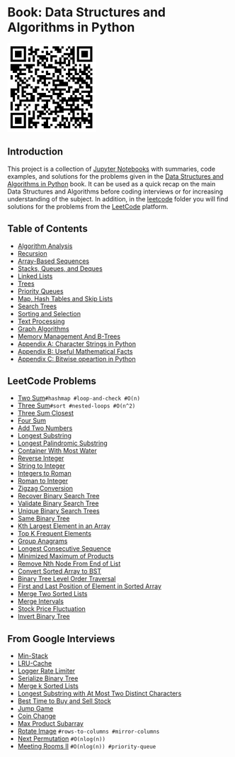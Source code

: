 # Book: Data Structures and Algorithms in Python
![](./images/data-structures-and-algorithms-py.png)

## Introduction
This project is a collection of [Jupyter Notebooks](https://jupyter.org/) with summaries, code examples, and solutions for the problems given in the [Data Structures and Algorithms in Python](https://www.amazon.com/Structures-Algorithms-Python-Michael-Goodrich/dp/1118290275/ref=sr_1_9?keywords=data+structures+and+algorithms&qid=1639038655&sr=8-9) book. It can be used as a quick recap on the main Data Structures and Algorithms before coding interviews or for increasing understanding of the subject.
In addition, in the [leetcode](https://github.com/dimastatz/courses-and-books/tree/master/python-data-structures/leetcode) folder you will find solutions for the problems from the [LeetCode](https://leetcode.com/) platform.    

## Table of Contents  
- [Algorithm Analysis](https://github.com/dimastatz/courses-and-books/blob/master/python-data-structures/book/algorithm-analysis.md)
- [Recursion](https://github.com/dimastatz/courses-and-books/blob/master/python-data-structures/book/recursion.md)
- [Array-Based Sequences](https://github.com/dimastatz/courses-and-books/blob/master/python-data-structures/book/array-based-sequences.md)
- [Stacks, Queues, and Deques](https://github.com/dimastatz/courses-and-books/blob/master/python-data-structures/book/stack-queues-deques.md)
- [Linked Lists](https://github.com/dimastatz/courses-and-books/blob/master/python-data-structures/book/linked-lists.md)
- [Trees](https://github.com/dimastatz/courses-and-books/blob/master/python-data-structures/book/trees.md)
- [Priority Queues](https://github.com/dimastatz/courses-and-books/blob/master/python-data-structures/book/priority-queues.md)
- [Map, Hash Tables and Skip Lists](https://github.com/dimastatz/courses-and-books/blob/master/python-data-structures/book/maps-hashtables-skiplists.md)
- [Search Trees](https://github.com/dimastatz/courses-and-books/blob/master/python-data-structures/book/search-trees.md)
- [Sorting and Selection](https://github.com/dimastatz/courses-and-books/blob/master/python-data-structures/book/sorting-and-selection.md)
- [Text Processing](https://github.com/dimastatz/courses-and-books/blob/master/python-data-structures/book/text-processing.md)
- [Graph Algorithms]()
- [Memory Management And B-Trees]()
- [Appendix A: Character Strings in Python]()
- [Appendix B: Useful Mathematical Facts]()
- [Appendix C: Bitwise opeartion in Python](https://github.com/dimastatz/courses-and-books/blob/master/python-data-structures/book/bitwise-operations.md)  

## LeetCode Problems
- [Two Sum](https://github.com/dimastatz/courses-and-books/blob/master/python-data-structures/leetcode/two-sum.ipynb)```#hashmap #loop-and-check #O(n)```
- [Three Sum](https://github.com/dimastatz/courses-and-books/blob/master/python-data-structures/leetcode/3-sum.ipynb)```#sort #nested-loops #O(n^2)```
- [Three Sum Closest](https://github.com/dimastatz/courses-and-books/blob/master/python-data-structures/leetcode/3-sum-closest.ipynb)
- [Four Sum](https://github.com/dimastatz/courses-and-books/blob/master/python-data-structures/leetcode/4-sum.ipynb)
- [Add Two Numbers](https://github.com/dimastatz/courses-and-books/blob/master/python-data-structures/leetcode/add-two-numbers.ipynb)
- [Longest Substring](https://github.com/dimastatz/courses-and-books/blob/master/python-data-structures/leetcode/longest-substring.ipynb)
- [Longest Palindromic Substring](https://github.com/dimastatz/courses-and-books/blob/master/python-data-structures/leetcode/longest-palindrome.ipynb)
- [Container With Most Water](https://github.com/dimastatz/courses-and-books/blob/master/python-data-structures/leetcode/container-with-water.ipynb)
- [Reverse Integer](https://github.com/dimastatz/courses-and-books/blob/master/python-data-structures/leetcode/reverse-integer.ipynb)
- [String to Integer](https://github.com/dimastatz/courses-and-books/blob/master/python-data-structures/leetcode/string-to-int.ipynb)
- [Integers to Roman](https://github.com/dimastatz/courses-and-books/blob/master/python-data-structures/leetcode/integers-to-roman.ipynb)
- [Roman to Integer](https://github.com/dimastatz/courses-and-books/blob/master/python-data-structures/leetcode/roman-to-int.ipynb)
- [Zigzag Conversion](https://github.com/dimastatz/courses-and-books/blob/master/python-data-structures/leetcode/zigzag-conversion.ipynb)
- [Recover Binary Search Tree](https://github.com/dimastatz/courses-and-books/blob/master/python-data-structures/leetcode/recover-bst.ipynb)
- [Validate Binary Search Tree](https://github.com/dimastatz/courses-and-books/blob/master/python-data-structures/leetcode/validate-bst.ipynb)
- [Unique Binary Search Trees](https://github.com/dimastatz/courses-and-books/blob/master/python-data-structures/leetcode/unique-bst.ipynb)
- [Same Binary Tree](https://github.com/dimastatz/courses-and-books/blob/master/python-data-structures/leetcode/same-binary-tree.ipynb)
- [Kth Largest Element in an Array](https://github.com/dimastatz/courses-and-books/blob/master/python-data-structures/leetcode/kth-largest-element.ipynb)
- [Top K Frequent Elements](https://github.com/dimastatz/courses-and-books/blob/master/python-data-structures/leetcode/topk-frequent-elements.ipynb)
- [Group Anagrams](https://github.com/dimastatz/courses-and-books/blob/master/python-data-structures/leetcode/group-anagrams.ipynb)
- [Longest Consecutive Sequence](https://github.com/dimastatz/courses-and-books/blob/master/python-data-structures/leetcode/longest-consecutive-sequence.ipynb)
- [Minimized Maximum of Products](https://github.com/dimastatz/courses-and-books/blob/master/python-data-structures/leetcode/minimized-maximum-products.ipynb)
- [Remove Nth Node From End of List](https://github.com/dimastatz/courses-and-books/blob/master/python-data-structures/leetcode/remove-nth-node-from-end.ipynb)
- [Convert Sorted Array to BST](https://github.com/dimastatz/courses-and-books/blob/master/python-data-structures/leetcode/sorted-array-to-bst.ipynb)
- [Binary Tree Level Order Traversal](https://github.com/dimastatz/courses-and-books/blob/master/python-data-structures/leetcode/tree-level-order.ipynb)
- [First and Last Position of Element in Sorted Array](https://github.com/dimastatz/courses-and-books/blob/master/python-data-structures/leetcode/first-last-in-sorted-array.ipynb)
- [Merge Two Sorted Lists](https://github.com/dimastatz/courses-and-books/blob/master/python-data-structures/leetcode/merge-two-sorted-lists.ipynb)
- [Merge Intervals](https://github.com/dimastatz/courses-and-books/blob/master/python-data-structures/leetcode/merge-intervals.ipynb)
- [Stock Price Fluctuation](https://github.com/dimastatz/courses-and-books/blob/master/python-data-structures/leetcode/stock-price-fluctuation.ipynb)
- [Invert Binary Tree](https://github.com/dimastatz/courses-and-books/blob/master/python-data-structures/leetcode/invert-binary-tree.ipynb)

## From Google Interviews
- [Min-Stack](https://github.com/dimastatz/courses-and-books/blob/master/python-data-structures/interview-goog/min-stack.ipynb)
- [LRU-Cache](https://github.com/dimastatz/courses-and-books/blob/master/python-data-structures/interview-goog/lru-cache.ipynb)
- [Logger Rate Limiter](https://github.com/dimastatz/courses-and-books/blob/master/python-data-structures/interview-goog/logger-rate-limiter.ipynb)
- [Serialize Binary Tree](https://github.com/dimastatz/courses-and-books/blob/master/python-data-structures/interview-goog/serialize-bst.ipynb)
- [Merge k Sorted Lists](https://github.com/dimastatz/courses-and-books/blob/master/python-data-structures/interview-goog/merge-k-list.ipynb)
- [Longest Substring with At Most Two Distinct Characters](https://github.com/dimastatz/courses-and-books/blob/master/python-data-structures/interview-goog/longest-substring-2-chars.ipynb)
- [Best Time to Buy and Sell Stock](https://github.com/dimastatz/courses-and-books/blob/master/python-data-structures/interview-goog/best-sell-stocks.ipynb)
- [Jump Game](https://github.com/dimastatz/courses-and-books/blob/master/python-data-structures/interview-goog/jump-game.ipynb)
- [Coin Change](https://github.com/dimastatz/courses-and-books/blob/master/python-data-structures/interview-goog/coin-change.ipynb)
- [Max Product Subarray](https://github.com/dimastatz/courses-and-books/blob/master/python-data-structures/interview-goog/max-product-subarray.ipynb)
- [Rotate Image](https://github.com/dimastatz/courses-and-books/blob/master/python-data-structures/interview-goog/rotate-image.ipynb) ```#rows-to-columns #mirror-columns```
- [Next Permutation](https://github.com/dimastatz/courses-and-books/blob/master/python-data-structures/leetcode/next-permutation.ipynb) ```#O(nlog(n))```
- [Meeting Rooms II](https://github.com/dimastatz/courses-and-books/blob/master/python-data-structures/interview-goog/meeting-rooms-2.ipynb) ```#O(nlog(n)) #priority-queue```




